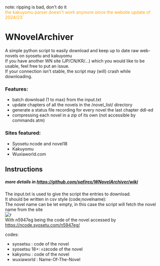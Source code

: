 note: ripping is bad, don't do it   
<span style="color:orange"> the kakuyomu parser doesn't work anymore since the website update of 2024/23`
</span>
# WNovelArchiver
A simple python script to easily download and keep up to date raw web-novels on syosetu and kakuyomu  
If you have another WN site (JP/CN/KR/...) which you would like to be usable, feel free to put an issue.  
If your connection isn't stable, the script may (will) crash while downloading.
### Features:
* batch download (1 to max) from the input.txt
* update chapters of all the novels in the /novel_list/ directory
* generate a status file recording for every novel the last chapter ddl-ed
* compressing each novel in a zip of its own (not accessible by commands atm)

### Sites featured:
* Syosetu ncode and novel18
* Kakuyomu
* Wuxiaworld.com

## Instructions
##### more details in https://github.com/safirex/WNovelArchiver/wiki
The input.txt is used to give the script the entries to download.  
It should be written in csv style (code;novelname):  
The novel name can be let empty, in this case the script will fetch the novel name from the site  
![r](https://image.prntscr.com/image/8AY0wQWOQfqTNRfqg9Lejg.png)  
With n5947eg being the code of the novel accessed by https://ncode.syosetu.com/n5947eg/

codes:
* syosetsu    : code of the novel
* syosetsu 18+: <code>n18</code>code of the novel
* kakyomu     : code of the novel
* wuxiaworld  : Name-Of-The-Novel
